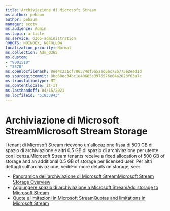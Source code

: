 ```yaml
---
title: Archiviazione di Microsoft Stream
ms.author: pebaum
author: pebaum
manager: scotv
ms.audience: Admin
ms.topic: article
ms.service: o365-administration
ROBOTS: NOINDEX, NOFOLLOW
localization_priority: Normal
ms.collection: Adm_O365
ms.custom:
- "9001510"
- "3570"
ms.openlocfilehash: 8ee4c331cf706574df5a52ed66c72b775e2eed1d
ms.sourcegitcommit: 8bc60ec34bc1e40685e3976576e04a2623f63a7c
ms.translationtype: MT
ms.contentlocale: it-IT
ms.lasthandoff: 04/15/2021
ms.locfileid: "51833943"
---
```

# <a name="microsoft-stream-storage"></a><span data-ttu-id="8a913-102">Archiviazione di Microsoft Stream</span><span class="sxs-lookup"><span data-stu-id="8a913-102">Microsoft Stream Storage</span></span>

<span data-ttu-id="8a913-103">I tenant di Microsoft Stream ricevono un'allocazione fissa di 500 GB di spazio di archiviazione e altri 0,5 GB di spazio di archiviazione per utente con licenza.</span><span class="sxs-lookup"><span data-stu-id="8a913-103">Microsoft Stream tenants receive a fixed allocation of 500 GB of storage and an additional 0.5 GB of storage per licensed user.</span></span>
<span data-ttu-id="8a913-104">Per altri dettagli sull'archiviazione, vedi:</span><span class="sxs-lookup"><span data-stu-id="8a913-104">For more details on storage, see:</span></span>

- [<span data-ttu-id="8a913-105">Panoramica dell'archiviazione di Microsoft Stream</span><span class="sxs-lookup"><span data-stu-id="8a913-105">Microsoft Stream Storage Overview</span></span>](https://docs.microsoft.com/stream/license-overview#storage)
- [<span data-ttu-id="8a913-106">Aggiungere spazio di archiviazione a Microsoft Stream</span><span class="sxs-lookup"><span data-stu-id="8a913-106">Add storage to Microsoft Stream</span></span>](https://docs.microsoft.com/stream/storage-add-on)
- [<span data-ttu-id="8a913-107">Quote e limitazioni in Microsoft Stream</span><span class="sxs-lookup"><span data-stu-id="8a913-107">Quotas and limitations in Microsoft Stream</span></span>](https://docs.microsoft.com/stream/quotas-and-limitations)
